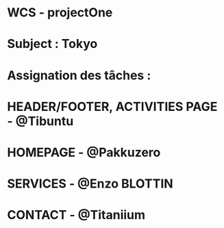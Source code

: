 # WCS - projectOne

# Subject : Tokyo

# Assignation des tâches :

# HEADER/FOOTER, ACTIVITIES PAGE - @Tibuntu 
# HOMEPAGE - @Pakkuzero 
# SERVICES - @Enzo BLOTTIN 
# CONTACT - @Titaniium 